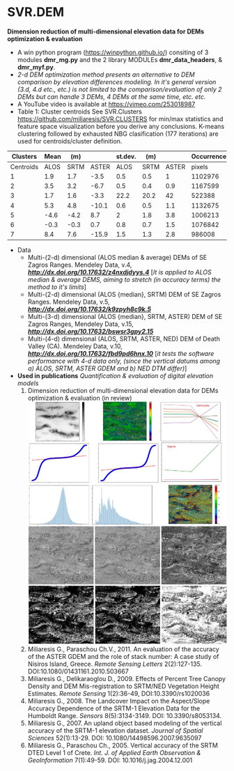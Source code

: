 # SVR.DEM
**Dimension reduction of multi-dimensional elevation data for DEMs optimization & evaluation**
* A win python program (https://winpython.github.io/) consiting of 3 modules **dmr_mg.py** and the 2 library MODULEs **dmr_data_headers**, & **dmr_myf.py**.
* _2-d DEM optimization method presents an alternative to DEM comparison by elevation differences modeling. In it's general version (3.d, 4.d etc., etc.) is not limited to the comparison/evaluation of only 2 DEMs but can handle 3 DEMs, 4 DEMs at the same time, etc. etc._
* A YouTube video is available at https://vimeo.com/253018987
* Table 1: Cluster centroids 
See SVR.Clusters https://github.com/miliaresis/SVR.CLUSTERS for min/max statistics and feature space visualization before you derive any conclusions. K-means clustering followed by exhausted NBG clasification (177 iterations) are used for centroids/cluster definition.

| Clusters  	| Mean 	|   (m)	|       	| st.dev. 	|    (m)  	|         	| Occurrence 	|            	|
|-----------	|------	|------	|-------	|---------	|---------	|---------	|------------	|------------	|
| Centroids 	| ALOS 	| SRTM 	| ASTER 	| ALOS    	| SRTM    	| ASTER   	| pixels     	| %          	|
| 1         	| 1.9  	| 1.7  	| -3.5  	| 0.5     	| 0.5     	| 1       	| 1102976    	| 15.8       	|
| 2         	| 3.5  	| 3.2  	| -6.7  	| 0.5     	| 0.4     	| 0.9     	| 1167599    	| 16.7       	|
| 3         	| 1.7  	| 1.6  	| -3.3  	| 22.2    	| 20.2    	| 42      	| 522388     	| 7.5        	|
| 4         	| 5.3  	| 4.8  	| -10.1 	| 0.6     	| 0.5     	| 1.1     	| 1132675    	| 16.2       	|
| 5         	| -4.6 	| -4.2 	| 8.7   	| 2       	| 1.8     	| 3.8     	| 1006213    	| 14.4       	|
| 6         	| -0.3 	| -0.3 	| 0.7   	| 0.8     	| 0.7     	| 1.5     	| 1076842    	| 15.4       	|
| 7         	| 8.4  	| 7.6  	| -15.9 	| 1.5     	| 1.3     	| 2.8     	| 986008     	| 14.1       	|

* Data
  * Multi-(2-d) dimensional (ALOS median & average) DEMs of SE Zagros Ranges. Mendeley Data,  v.4, _**http://dx.doi.org/10.17632/z4nxdjdyys.4**_ [_It is applied to ALOS median & average DEMS, aiming to stretch (in accuracy terms) the method to it's limits_] 
  * Multi-(2-d) dimensional (ALOS {median}, SRTM) DEM of SE Zagros Ranges. Mendeley Data, v.5, _**http://dx.doi.org/10.17632/k9zpyh8c9k.5**_
  * Multi-(3-d) dimensional (ALOS {median}, SRTM, ASTER) DEM of SE Zagros Ranges, Mendeley Data,  v.15, _**http://dx.doi.org/10.17632/bswsr3gpy2.15**_
  * Multi-(4-d) dimensional (ALOS, SRTM, ASTER, NED)  DEM of Death Valley (CA). Mendeley Data, v.10, _**http://dx.doi.org/10.17632/fbd9pd6hnx.10**_ [_it tests the software performance with 4-d data only, (since the vertical datums among  a) ALOS, SRTM, ASTER GDEM and b) NED DTM differ)_]
* **Used in publications** *Quantification & evaluation of digital elevation models*
  1. Dimension reduction of multi-dimensional elevation data for DEMs optimization & evaluation (in review)
![Example of output images](https://github.com/miliaresis/SVR.DEM/blob/master/mapping.jpg)
  1. Miliaresis G., Paraschou Ch.V., 2011. An evaluation of the accuracy of the ASTER GDEM and the role of stack number: A case study of   Nisiros Island, Greece. *Remote Sensing Letters*  2(2):127-135. DOI:10.1080/01431161.2010.503667 
  1. Miliaresis G., Delikaraoglou D., 2009. Effects of Percent Tree Canopy Density and DEM Mis-registration to SRTM/NED Vegetation Height Estimates. *Remote Sensing* 1(2):36-49, DOI:10.3390/rs1020036 
  1. Miliaresis G., 2008. The Landcover Impact on the Aspect/Slope Accuracy Dependence of the SRTM-1 Elevation Data for the Humboldt Range. *Sensors* 8(5):3134-3149. DOI: 10.3390/s8053134. 
  1. Miliaresis G., 2007. An upland object based modeling of the vertical accuracy of the SRTM-1 elevation dataset. *Journal of Spatial Sciences* 52(1):13-29. DOI: 10.1080/14498596.2007.9635097 
  1. Miliaresis G., Paraschou Ch., 2005. Vertical accuracy of the SRTM DTED Level 1 of Crete. *Int. J. of Applied Earth Observation & GeoInformation* 7(1):49-59. DOI: 10.1016/j.jag.2004.12.001 
